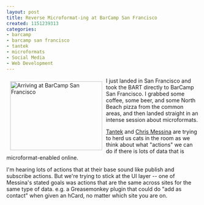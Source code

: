 ```yaml
--- 
layout: post
title: Reverse Microformat-ing at BarCamp San Francisco
created: 1151239313
categories: 
- barcamp
- barcamp san francisco
- tantek
- microformats
- Social Media
- Web Development
---
```

<a href="http://www.flickr.com/photos/boris/174262188/" title="Photo Sharing"><img src="http://static.flickr.com/64/174262188_70842806d7_m.jpg" alt="Arriving at BarCamp San Francisco" hspace="10" vspace="10" width="240" height="180" align="left" /></a>  <p>I just landed in San Francisco and took the BART directly to BarCamp San Francisco. I grabbed some coffee, some beer, and some North Beach pizza from the common areas, and then landed straight in an intense session about microformats.</p>  <p><a href="http://tantek.com/">Tantek</a> and <a href="http://factoryjoe.com/blog/">Chris Messina</a> are trying to herd us cats in the room as we think about what &quot;actions&quot; we can do if there is lots of data that is microformat-enabled online.</p>  <p>I&#39;m hearing lots of actions that at their base sound like publish and subscribe actions. But we&#39;re trying to stick at the UI layer -- one of Messina&#39;s stated goals was actions that are the same across sites for the same type of data. e.g. a Greasemonkey plugin that could do &quot;add as contact&quot; when given an hCard, no matter which site you are on.</p>
